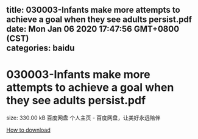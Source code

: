 
title: 030003-Infants make more attempts to achieve a goal when they see adults persist.pdf
date: Mon Jan 06 2020 17:47:56 GMT+0800 (CST)    
categories: baidu
---

# 030003-Infants make more attempts to achieve a goal when they see adults persist.pdf
size: 330.00 kB
 百度网盘 个人主页 - 百度网盘，让美好永远陪伴
 

[How to download](https://bpcam.bemobtrk.com/go/2ceec3aa-1ca2-46d6-b9ff-aaa5c184517c?jno=1049)